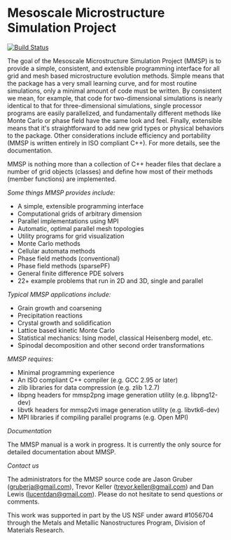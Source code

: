 Mesoscale Microstructure Simulation Project
====
[![Build Status](https://travis-ci.org/mesoscale/mmsp.svg?branch=develop)](https://travis-ci.org/mesoscale/mmsp)

The goal of the Mesoscale Microstructure Simulation Project (MMSP) is to provide a simple,
consistent, and extensible programming interface for all grid and mesh based microstructure
evolution methods. Simple means that the package has a very small learning curve, and for
most routine simulations, only a minimal amount of code must be written. By consistent we
mean, for example, that code for two-dimensional simulations is nearly identical to that
for three-dimensional simulations, single processor programs are easily parallelized, and
fundamentally different methods like Monte Carlo or phase field have the same look and feel.
Finally, extensible means that it's straightforward to add new grid types or physical behaviors
to the package. Other considerations include efficiency and portability (MMSP is written
entirely in ISO compliant C++). For more details, see the documentation.

MMSP is nothing more than a collection of C++ header files that declare a number of grid objects
(classes) and define how most of their methods (member functions) are implemented.

*Some things MMSP provides include:*

 * A simple, extensible programming interface
 * Computational grids of arbitrary dimension
 * Parallel implementations using MPI
 * Automatic, optimal parallel mesh topologies
 * Utility programs for grid visualization
 * Monte Carlo methods
 * Cellular automata methods
 * Phase field methods (conventional)
 * Phase field methods (sparsePF)
 * General finite difference PDE solvers
 * 22+ example problems that run in 2D and 3D, single and parallel

*Typical MMSP applications include:*

 * Grain growth and coarsening
 * Precipitation reactions
 * Crystal growth and solidification
 * Lattice based kinetic Monte Carlo
 * Statistical mechanics: Ising model, classical Heisenberg model, etc.
 * Spinodal decomposition and other second order transformations

*MMSP requires:*

 * Minimal programming experience
 * An ISO compliant C++ compiler (e.g. GCC 2.95 or later)
 * zlib libraries for data compression (e.g. zlib 1.2.7)
 * libpng headers for mmsp2png image generation utility (e.g. libpng12-dev)
 * libvtk headers for mmsp2vti image generation utility (e.g. libvtk6-dev)
 * MPI libraries if compiling parallel programs (e.g. Open MPI)

*Documentation*

The MMSP manual is a work in progress. It is currently the only source for detailed documentation about MMSP.

*Contact us*

The administrators for the MMSP source code are Jason Gruber (gruberja@gmail.com), Trevor Keller (trevor.keller@gmail.com) and Dan Lewis (lucentdan@gmail.com). Please do not hesitate to send questions or comments.


This work was supported in part by the US NSF under award #1056704 through the Metals and Metallic Nanostructures Program, Division of Materials Research. 
